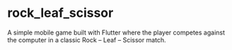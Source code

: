 # rock_leaf_scissor
A simple mobile game built with Flutter where the player competes against the computer in a classic Rock – Leaf – Scissor match.

